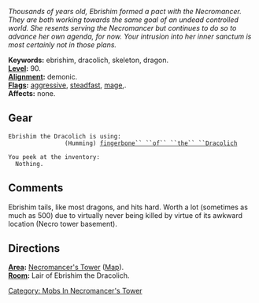 *Thousands of years old, Ebrishim formed a pact with the Necromancer.
They are both working towards the same goal of an undead controlled
world. She resents serving the Necromancer but continues to do so to
advance her own agenda, for now. Your intrusion into her inner sanctum
is most certainly not in those plans.*

**Keywords:** ebrishim, dracolich, skeleton, dragon.  
**[Level](Level "wikilink"):** 90.  
**[Alignment](Alignment "wikilink"):** demonic.  
**[Flags](:Category:_Mob_Types "wikilink"):** [
aggressive](Aggressive "wikilink"),
[steadfast](Sentinel_Mobs "wikilink"),
[mage](Spellcasting_Mobs "wikilink"),.  
**Affects:** none.  

## Gear

`Ebrishim the Dracolich is using:`  
`  `<held>`              (Humming) `[`fingerbone`` ``of`` ``the`` ``Dracolich`](Fingerbone_Of_The_Dracolich "wikilink")

`You peek at the inventory:`  
`  Nothing.`

## Comments

Ebrishim tails, like most dragons, and hits hard. Worth a lot (sometimes
as much as 500) due to virtually never being killed by virtue of its
awkward location (Necro tower basement).

## Directions

**[Area](:Category:_Areas "wikilink"):** [Necromancer's
Tower](:Category:_Necromancer's_Tower "wikilink")
([Map](Necromancer's_Tower_Map "wikilink")).  
**[Room](:Category:_Rooms "wikilink"):** Lair of Ebrishim the
Dracolich.  

[Category: Mobs In Necromancer's
Tower](Category:_Mobs_In_Necromancer's_Tower "wikilink")
